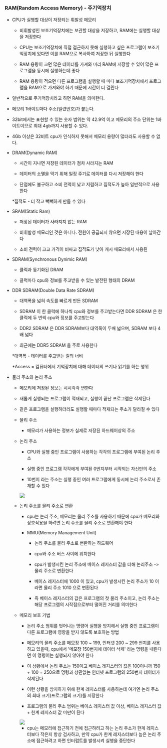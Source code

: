 ### RAM(Random Access Memory) - 주기억장치

* CPU가 실행할 대상이 저장되는 휘발성 메모리

  - 비휘발성인 보조기억장치에는 보관할 대상을 저장하고, RAM에는 실행할 대상을 저장한다

  - CPU는 보조기억장치에 직접 접근하지 못해 실행하고 싶은 프로그램이 보조기억장치에 있다면 이를 RAM으로 복사하여 저장한 뒤 실행한다

  - RAM 용량이 크면 많은 데이터를 가져와 미리 RAM에 저장할 수 있어 많은 프로그램을 동시에 실행하는데 좋다

  - RAM 용량이 적으면 다른 프로그램을 실행할 때 마다 보조기억장치에서 프로그램을 RAM으로 가져와야 하기 때문에 시간이 더 걸린다

* 일반적으로 주기억장치라고 하면 RAM을 의미한다.

* 메모리 1바이트마다 주소(일련번호)가 붙는다.

* 32bit에서는 표현할 수 있는 숫자 범위는 약 42.9억 이고 메모리의 주소 단위는 1바이트이므로 최대 4gb까지 사용할 수 있다.

* 4Gb 이상은 32비트 cpu가 인식하지 못해서 메모리 용량이 많더라도 사용할 수 없다.

* DRAM(Dynamic RAM)

  - 시간이 지나면 저장된 데이터가 점차 사라지는 RAM
 
  - 데이터의 소멸을 막기 위해 일정 주기로 데이터를 다시 저장해야 한다
 
  - 단점에도 불구하고 소비 전력이 낮고 저렴하고 집적도가 높아 일반적으로 사용한다

  *집적도 - 더 작고 빽빽하게 만들 수 있다

* SRAM(Static Ram)

  - 저장된 데이터가 사라지지 않는 RAM
 
  - 비휘발성 메모리인 것은 아니다. 전원이 공급되지 않으면 저장된 내용이 날아간다
 
  - 소비 전력이 크고 가격이 비싸고 집적도가 낮아 캐시 매모리에서 사용된

* SDRAM(Synchronous Dynimic RAM)

  - 클럭과 동기화된 DRAM

  - 클럭마다 cpu와 정보를 주고받을 수 있는 발전된 형태의 DRAM

* DDR SDRAM(Double Data Rate SDRAM)

  - 대역폭을 넓혀 속도를 빠르게 만든 SDRAM

  - SDRAM 이 한 클럭에 하나씩 cpu와 정보를 주고받는다면 DDR SDRAM 은 한 클럭에 두 번씩 cpu와 정보를 주고받는다
 
  - DDR2 SDRAM 은 DDR SDRAM보다 대역폭이 두배 넓으며, SDRAM 보다 4배 넓다
    
  - 최근에는 DDR5 SDRAM 을 주로 사용한다 

  *대역폭 - 데이터를 주고받는 길의 너비

  *Access = 컴퓨터에서 기억장치에 대해 데이터의 쓰기나 읽기를 하는 행위


* 물리 주소와 논리 주소

  - 메모리에 저장된 정보는 시시각각 변한다

  - 새롭게 실행되는 프로그램이 적재되고, 실행이 끝난 프로그램은 삭제된다

  - 같은 프로그램을 실행하더라도 실행할 때마다 적재되는 주소가 달라질 수 있다

  - 물리 주소

    - 메모리가 사용하는 정보가 실제로 저장된 하드웨어상의 주소


  - 논리 주소

    - CPU와 실행 중인 프로그램이 사용하는 각각의 프로그램에 부여된 논리 주소

    - 실행 중인 프로그램 각각에게 부여된 0번지부터 시작되는 자신만의 주소

    - 10번지 라는 주소는 실행 중인 여러 프로그램에게 동시에 논리 주소로서 존재할 수 있다

    <img src="https://github.com/user-attachments/assets/1ddeb736-053e-467e-9dd3-9b4dd6f1da80">

  - 논리 주소를 물리 주소로 변환

    - cpu는 논리 주소, 메모리는 물리 주소를 사용하기 때문에 cpu가 메모리와 상호작용을 하려면 논리 주소를 물리 주소로 변환해야 한다

    - MMU(Memory Management Unit)

      - 논리 주소를 물리 주소로 변환하는 하드웨어

      - cpu와 주소 버스 사이에 위치한다

      - cpu가 발생시킨 논리 주소에 베이스 레지스터 값을 더해 논리주소 -> 물리 주소로 변환한다

      - 베이스 레지스터에 1000 이 있고, cpu가 발생시킨 논리 주소가 10 이라면 물리 주소 1010 으로 변환된다

      - 즉 베이스 레지스터의 값은 프로그램의 첫 물리 주소이고, 논리 주소는 해당 프로그램의 시작점으로부터 떨어진 거리를 의미한다

  - 메모리 보호 기법

    - 논리 주소 범위를 벗어나는 명령어 실행을 방지해서 실행 중인 프로그램이 다른 프로그램에 영향을 받지 않도록 보호하는 방법

    - 메모리의 물리 주소를 메모장 100 ~ 199, 인터넷 200 ~ 299 번지를 사용하고 있을때, cpu에서 '메모장 150번지에 데이터 삭제' 라는 명령을 내린다면 이 명령어는 실행되지 않아야 한다

    - 이 상황에서 논리 주소는 150이고 베이스 레지스터의 값은 100이니까 150 + 100 = 250으로 명령과 상관없는 인터넷 프로그램의 250번지 데이터가 삭제된다

    - 이런 상황을 방지하기 위해 한계 레지스터를 사용하는데 여기엔 논리 주소의 최대 크기(프로그램의 크기)를 저장한다

    - 프로그램의 물리 주소 범위는 베이스 레지스터 값 이상, 베이스 레지스터 값 + 한계 레지스터 값 미만이 된다

    <img src="https://github.com/user-attachments/assets/78418df2-e3bd-4b67-874e-2355926517c2">

    - cpu는 메모리에 접근하기 전에 접근하려고 하는 논리 주소가 한계 레지스터보다 작은지 항상 검사하고, 만약 cpu가 한계 레지스터보다 높은 논리 주소에 접근하려고 하면 인터럽트를 발생시켜 실행을 중단한다
